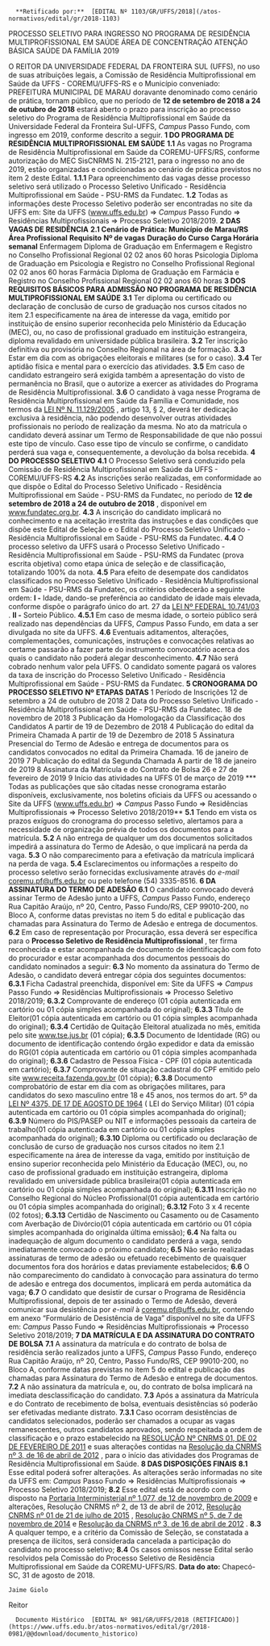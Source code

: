       **Retificado por:**  [EDITAL Nº 1103/GR/UFFS/2018](/atos-normativos/edital/gr/2018-1103) 

   PROCESSO SELETIVO PARA INGRESSO NO PROGRAMA DE RESIDÊNCIA MULTIPROFISSIONAL EM SAÚDE ÁREA DE CONCENTRAÇÃO ATENÇÃO BÁSICA SAÚDE DA FAMÍLIA 2019  

 O REITOR DA UNIVERSIDADE FEDERAL DA FRONTEIRA SUL (UFFS), no uso de suas atribuições legais, a Comissão de Residência Multiprofissional em Saúde da UFFS - COREMU/UFFS-RS e o Município conveniado: PREFEITURA MUNICIPAL DE MARAU doravante denominado como cenário de prática, tornam público, que no período de **12 de setembro de 2018 a 24 de outubro de 2018** estará aberto o prazo para inscrição ao processo seletivo do Programa de Residência Multiprofissional em Saúde da Universidade Federal da Fronteira Sul-UFFS, *Campus* Passo Fundo, com ingresso em 2019, conforme descrito a seguir.  **1 DO PROGRAMA DE RESIDÊNCIA MULTIPROFISSIONAL EM SAÚDE**  **1.1** As vagas no Programa de Residência Multiprofissional em Saúde da COREMU-UFFS/RS, conforme autorização do MEC SisCNRMS N. 215-2121, para o ingresso no ano de 2019, estão organizadas e condicionadas ao cenário de prática previstos no item 2 deste Edital. **1.1.1** Para opreenchimento das vagas desse processo seletivo será utilizado o Processo Seletivo Unificado - Residência Multiprofissional em Saúde - PSU-RMS da Fundatec. **1.2** Todas as informações deste Processo Seletivo poderão ser encontradas no site da UFFS em: Site da UFFS (www.uffs.edu.br) => *Campus* Passo Fundo => Residências Multiprofissionais => Processo Seletivo 2018/2019.  **2 DAS VAGAS DE RESIDÊNCIA**  **2.1 Cenário de Prática: Município de Marau/RS**      **Área Profissional**    **Requisito**    **Nº de vagas**    **Duração do Curso**    **Carga Horária semanal**      Enfermagem   Diploma de Graduação em Enfermagem e Registro no Conselho Profissional Regional   02   02 anos   60 horas     Psicologia   Diploma de Graduação em Psicologia e Registro no Conselho Profissional Regional   02   02 anos   60 horas     Farmácia   Diploma de Graduação em Farmácia e Registro no Conselho Profissional Regional   02   02 anos   60 horas      **3 DOS REQUISITOS BÁSICOS PARA ADMISSÃO NO PROGRAMA DE RESIDÊNCIA MULTIPROFISSIONAL EM SAÚDE**  **3.1** Ter diploma ou certificado ou declaração de conclusão de curso de graduação nos cursos citados no item 2.1 especificamente na área de interesse da vaga, emitido por instituição de ensino superior reconhecida pelo Ministério da Educação (MEC), ou, no caso de profissional graduado em instituição estrangeira, diploma revalidado em universidade pública brasileira. **3.2** Ter inscrição definitiva ou provisória no Conselho Regional na área de formação. **3.3** Estar em dia com as obrigações eleitorais e militares (se for o caso). **3.4** Ter aptidão física e mental para o exercício das atividades. **3.5** Em caso de candidato estrangeiro será exigida também a apresentação do visto de permanência no Brasil, que o autorize a exercer as atividades do Programa de Residência Multiprofissional. **3.6** O candidato à vaga nesse Programa de Residência Multiprofissional em Saúde da Família e Comunidade, nos termos da [LEI Nº N. 11.129/2005](http://www.planalto.gov.br/CCIVil_03/_Ato2004-2006/2005/Lei/L11129.htm)  , artigo 13, § 2, deverá ter dedicação exclusiva à residência, não podendo desenvolver outras atividades profissionais no período de realização da mesma. No ato da matrícula o candidato deverá assinar um Termo de Responsabilidade de que não possui este tipo de vínculo. Caso esse tipo de vínculo se confirme, o candidato perderá sua vaga e, consequentemente, a devolução da bolsa recebida.  **4 DO PROCESSO SELETIVO**  **4.1** O Processo Seletivo será conduzido pela Comissão de Residência Multiprofissional em Saúde da UFFS - COREMU/UFFS-RS **4.2** As inscrições serão realizadas, em conformidade ao que dispõe o Edital do Processo Seletivo Unificado - Residência Multiprofissional em Saúde - PSU-RMS da Fundatec, no período de **12 de setembro de 2018 a 24 de outubro de 2018** , disponível em www.fundatec.org.br. **4.3** A inscrição do candidato implicará no conhecimento e na aceitação irrestrita das instruções e das condições que dispõe este Edital de Seleção e o Edital do Processo Seletivo Unificado - Residência Multiprofissional em Saúde - PSU-RMS da Fundatec. **4.4** O processo seletivo da UFFS usará o Processo Seletivo Unificado - Residência Multiprofissional em Saúde - PSU-RMS da Fundatec (prova escrita objetiva) como etapa única de seleção e de classificação, totalizando 100% da nota. **4.5** Para efeito de desempate dos candidatos classificados no Processo Seletivo Unificado - Residência Multiprofissional em Saúde - PSU-RMS da Fundatec, os critérios obedecerão a seguinte ordem: **I -** Idade, dando-se preferência ao candidato de idade mais elevada, conforme dispõe o parágrafo único do art. 27 da [LEI Nº FEDERAL 10.741/03](http://www.planalto.gov.br/ccivil_03/leis/2003/l10.741.htm)  . **II -** Sorteio Público. **4.5.1** Em caso de mesma idade, o sorteio público será realizado nas dependências da UFFS, *Campus* Passo Fundo, em data a ser divulgada no site da UFFS. **4.6** Eventuais aditamentos, alterações, complementações, comunicações, instruções e convocações relativas ao certame passarão a fazer parte do instrumento convocatório acerca dos quais o candidato não poderá alegar desconhecimento. **4.7** Não será cobrado nenhum valor pela UFFS. O candidato somente pagará os valores da taxa de inscrição do Processo Seletivo Unificado - Residência Multiprofissional em Saúde - PSU-RMS da Fundatec.  **5 CRONOGRAMA DO PROCESSO SELETIVO**      **Nº**    **ETAPAS**    **DATAS**      1   Período de Inscrições   12 de setembro a 24 de outubro de 2018     2   Data do Processo Seletivo Unificado - Residência Multiprofissional em Saúde - PSU-RMS da Fundatec.   18 de novembro de 2018     3   Publicação da Homologação da Classificação dos Candidatos   A partir de 19 de Dezembro de 2018     4   Publicação do edital da Primeira Chamada   A partir de 19 de Dezembro de 2018     5   Assinatura Presencial do Termo de Adesão e entrega de documentos para os candidatos convocados no edital da Primeira Chamada.   16 de janeiro de 2019     7   Publicação do edital da Segunda Chamada   A partir de 18 de janeiro de 2019     8   Assinatura da Matrícula e do Contrato de Bolsa   26 e 27 de fevereiro de 2019     9   Início das atividades na UFFS   01 de março de 2019     *** Todas as publicações que são citadas nesse cronograma estarão disponíveis, exclusivamente, nos boletins oficiais da UFFS ou acessando o Site da UFFS (www.uffs.edu.br) => *Campus* Passo Fundo => Residências Multiprofissionais => Processo Seletivo 2018/2019**  **5.1** Tendo em vista os prazos exíguos do cronograma do processo seletivo, alertamos para a necessidade de organização prévia de todos os documentos para a matrícula. **5.2** A não entrega de qualquer um dos documentos solicitados impedirá a assinatura do Termo de Adesão, o que implicará na perda da vaga. **5.3** O não comparecimento para a efetivação da matrícula implicará na perda de vaga. **5.4** Esclarecimentos ou informações a respeito do processo seletivo serão fornecidas exclusivamente através do *e-mail* coremu.pf@uffs.edu.br ou pelo telefone (54) 3335-8516.  **6 DA ASSINATURA DO TERMO DE ADESÃO**  **6.1** O candidato convocado deverá assinar Termo de Adesão junto a UFFS, *Campus* Passo Fundo, endereço Rua Capitão Araújo, nº 20, Centro, Passo Fundo/RS, CEP 99010-200, no Bloco A, conforme datas previstas no item 5 do edital e publicação das chamadas para Assinatura do Termo de Adesão e entrega de documentos. **6.2** Em caso de representação por Procuração, essa deverá ser específica para o **Processo Seletivo de Residência Multiprofissional** , ter firma reconhecida e estar acompanhada de documento de identificação com foto do procurador e estar acompanhada dos documentos pessoais do candidato nominados a seguir: **6.3** No momento da assinatura do Termo de Adesão, o candidato deverá entregar cópia dos seguintes documentos: **6.3.1** Ficha Cadastral preenchida, disponível em: Site da UFFS => *Campus* Passo Fundo => Residências Multiprofissionais => Processo Seletivo 2018/2019; **6.3.2** Comprovante de endereço (01 cópia autenticada em cartório ou 01 cópia simples acompanhada do original); **6.3.3** Título de Eleitor(01 cópia autenticada em cartório ou 01 cópia simples acompanhada do original); **6.3.4** Certidão de Quitação Eleitoral atualizada no mês, emitida pelo site www.tse.jus.br (01 cópia); **6.3.5** Documento de Identidade (RG) ou documento de identificação contendo órgão expedidor e data da emissão do RG(01 cópia autenticada em cartório ou 01 cópia simples acompanhada do original); **6.3.6** Cadastro de Pessoa Física - CPF (01 cópia autenticada em cartório); **6.3.7** Comprovante de situação cadastral do CPF emitido pelo site www.receita.fazenda.gov.br (01 cópia); **6.3.8** Documento comprobatório de estar em dia com as obrigações militares, para candidatos do sexo masculino entre 18 e 45 anos, nos termos do art. 5º da [LEI Nº 4375, DE 17 DE AGOSTO DE 1964](http://www.planalto.gov.br/ccivil_03/leis/l4375.htm)  ( LEI do Serviço Militar) (01 cópia autenticada em cartório ou 01 cópia simples acompanhada do original); **6.3.9** Número do PIS/PASEP ou NIT e informações pessoais da carteira de trabalho(01 cópia autenticada em cartório ou 01 cópia simples acompanhada do original); **6.3.10** Diploma ou certificado ou declaração de conclusão de curso de graduação nos cursos citados no item 2.1 especificamente na área de interesse da vaga, emitido por instituição de ensino superior reconhecida pelo Ministério da Educação (MEC), ou, no caso de profissional graduado em instituição estrangeira, diploma revalidado em universidade pública brasileira(01 cópia autenticada em cartório ou 01 cópia simples acompanhada do original); **6.3.11** Inscrição no Conselho Regional do Núcleo Profissional(01 cópia autenticada em cartório ou 01 cópia simples acompanhada do original); **6.3.12** Foto 3 x 4 recente (02 fotos); **6.3.13** Certidão de Nascimento ou Casamento ou de Casamento com Averbação de Divórcio(01 cópia autenticada em cartório ou 01 cópia simples acompanhada do originalda última emissão); **6.4** Na falta ou inadequação de algum documento o candidato perderá a vaga, sendo imediatamente convocado o próximo candidato; **6.5** Não serão realizadas assinaturas de termo de adesão ou efetuado recebimento de quaisquer documentos fora dos horários e datas previamente estabelecidos; **6.6** O não comparecimento do candidato à convocação para assinatura do termo de adesão e entrega dos documentos, implicará em perda automática da vaga; **6.7** O candidato que desistir de cursar o Programa de Residência Multiprofissional, depois de ter assinado o Termo de Adesão, deverá comunicar sua desistência por *e-mail* à coremu.pf@uffs.edu.br, contendo em anexo “Formulário de Desistência de Vaga” disponível no site da UFFS em: *Campus* Passo Fundo => Residências Multiprofissionais => Processo Seletivo 2018/2019;  **7 DA MATRÍCULA E DA ASSINATURA DO CONTRATO DE BOLSA**  **7.1** A assinatura da matrícula e do contrato de bolsa de residência serão realizados junto a UFFS, *Campus* Passo Fundo, endereço Rua Capitão Araújo, nº 20, Centro, Passo Fundo/RS, CEP 99010-200, no Bloco A, conforme datas previstas no item 5 do edital e publicação das chamadas para Assinatura do Termo de Adesão e entrega de documentos. **7.2** A não assinatura da matrícula e, ou, do contrato de bolsa implicará na imediata desclassificação do candidato. **7.3** Após a assinatura da Matrícula e do Contrato de recebimento de bolsa, eventuais desistências só poderão ser efetivadas mediante distrato. **7.3.1** Caso ocorram desistências de candidatos selecionados, poderão ser chamados a ocupar as vagas remanescentes, outros candidatos aprovados, sendo respeitada a ordem de classificação e o prazo estabelecido na [RESOLUÇÃO Nº CNRMS 01, DE 02 DE FEVEREIRO DE 2011](http://portal.mec.gov.br/index.php?option=com_docman&view=download&alias=15443-resol-cnrms-n1-02fev-2011&Itemid=30192)  e suas alterações contidas na [Resolução da CNRMS nº 3, de 16 de abril de 2012](http://www.in.gov.br/imprensa/visualiza/index.jsp?jornal=1&pagina=24&data=17/04/2012)  , para o início das atividades dos Programas de Residência Multiprofissional em Saúde.  **8 DAS DISPOSIÇÕES FINAIS**  **8.1** Esse edital poderá sofrer alterações. As alterações serão informadas no site da UFFS em: *Campus* Passo Fundo => Residências Multiprofissionais => Processo Seletivo 2018/2019; **8.2** Esse edital está de acordo com o disposto na [Portaria Interministerial nº 1.077, de 12 de novembro de 2009](http://www.in.gov.br/imprensa/visualiza/index.jsp?data=13/11/2009&jornal=1&pagina=7&totalArquivos=192)  e alterações, Resolução CNRMS nº 2, de 13 de abril de 2012, [Resolução CNRMS nº 01 de 21 de julho de 2015](http://pesquisa.in.gov.br/imprensa/jsp/visualiza/index.jsp?jornal=1&pagina=16&data=22/07/2015)  , [Resolução CNRMS nº 5, de 7 de novembro de 2014](http://pesquisa.in.gov.br/imprensa/jsp/visualiza/index.jsp?jornal=1&pagina=34&data=10/11/2014)  e [Resolução da CNRMS nº 3, de 16 de abril de 2012](http://www.in.gov.br/imprensa/visualiza/index.jsp?jornal=1&pagina=24&data=17/04/2012)  . **8.3** A qualquer tempo, e a critério da Comissão de Seleção, se constatada a presença de ilícitos, será considerada cancelada a participação do candidato no processo seletivo; **8.4** Os casos omissos nesse Edital serão resolvidos pela Comissão do Processo Seletivo de Residência Multiprofissional em Saúde da COREMU-UFFS/RS.      **Data do ato:** Chapecó-SC, 31 de agosto de 2018.   
 

    Jaime Giolo   
 Reitor 

      Documento Histórico  [EDITAL Nº 981/GR/UFFS/2018 (RETIFICADO)](https://www.uffs.edu.br/atos-normativos/edital/gr/2018-0981/@@download/documento_historico)     
      